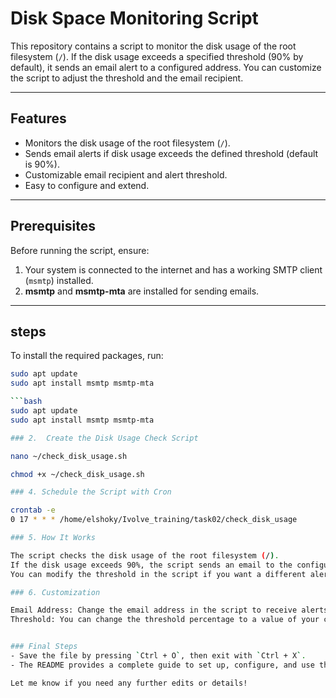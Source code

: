 # Disk Space Monitoring Script

This repository contains a script to monitor the disk usage of the root filesystem (`/`). If the disk usage exceeds a specified threshold (90% by default), it sends an email alert to a configured address. You can customize the script to adjust the threshold and the email recipient.

---

## Features

- Monitors the disk usage of the root filesystem (`/`).
- Sends email alerts if disk usage exceeds the defined threshold (default is 90%).
- Customizable email recipient and alert threshold.
- Easy to configure and extend.

---

## Prerequisites

Before running the script, ensure:

1. Your system is connected to the internet and has a working SMTP client (`msmtp`) installed.
2. **msmtp** and **msmtp-mta** are installed for sending emails.
---
## steps


To install the required packages, run:

```bash
sudo apt update
sudo apt install msmtp msmtp-mta

```bash
sudo apt update
sudo apt install msmtp msmtp-mta

### 2.  Create the Disk Usage Check Script

nano ~/check_disk_usage.sh

chmod +x ~/check_disk_usage.sh

### 4. Schedule the Script with Cron

crontab -e
0 17 * * * /home/elshoky/Ivolve_training/task02/check_disk_usage

### 5. How It Works

The script checks the disk usage of the root filesystem (/).
If the disk usage exceeds 90%, the script sends an email to the configured address (elshoky.360@gmail.com) using msmtp.
You can modify the threshold in the script if you want a different alert threshold

### 6. Customization

Email Address: Change the email address in the script to receive alerts at a different address.
Threshold: You can change the threshold percentage to a value of your choice (e.g., 80% or 95%).


### Final Steps
- Save the file by pressing `Ctrl + O`, then exit with `Ctrl + X`.
- The README provides a complete guide to set up, configure, and use the disk space alert script.

Let me know if you need any further edits or details!

